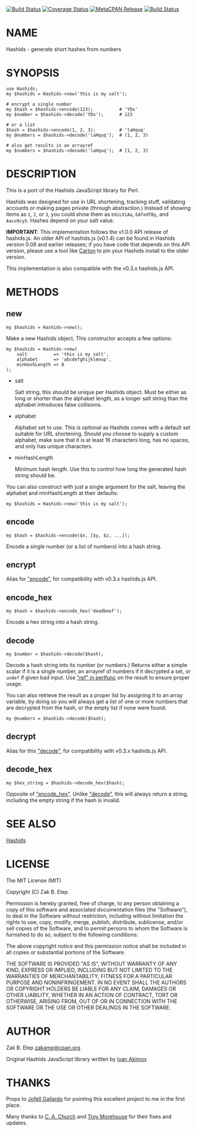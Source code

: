 [![Build Status](https://travis-ci.org/zakame/hashids.pm.svg?branch=master)](https://travis-ci.org/zakame/hashids.pm) [![Coverage Status](https://img.shields.io/coveralls/zakame/hashids.pm/master.svg?style=flat)](https://coveralls.io/r/zakame/hashids.pm?branch=master) [![MetaCPAN Release](https://badge.fury.io/pl/Hashids.svg)](https://metacpan.org/release/Hashids) [![Build Status](https://img.shields.io/appveyor/ci/zakame/hashids-pm/master.svg?logo=appveyor)](https://ci.appveyor.com/project/zakame/hashids-pm/branch/master)
# NAME

Hashids - generate short hashes from numbers

# SYNOPSIS

    use Hashids;
    my $hashids = Hashids->new('this is my salt');

    # encrypt a single number
    my $hash = $hashids->encode(123);          # 'YDx'
    my $number = $hashids->decode('YDx');      # 123

    # or a list
    $hash = $hashids->encode(1, 2, 3);         # 'laHquq'
    my @numbers = $hashids->decode('laHquq');  # (1, 2, 3)

    # also get results in an arrayref
    my $numbers = $hashids->decode('laHquq');  # [1, 2, 3]

# DESCRIPTION

This is a port of the Hashids JavaScript library for Perl.

Hashids was designed for use in URL shortening, tracking stuff,
validating accounts or making pages private (through abstraction.)
Instead of showing items as `1`, `2`, or `3`, you could show them as
`b9iLXiAa`, `EATedTBy`, and `Aaco9cy5`.  Hashes depend on your salt
value.

**IMPORTANT**: This implementation follows the v1.0.0 API release of
hashids.js.  An older API of hashids.js (v0.1.4) can be found in Hashids
version 0.08 and earlier releases; if you have code that depends on this
API version, please use a tool like [Carton](https://metacpan.org/pod/Carton) to pin your Hashids
install to the older version.

This implementation is also compatible with the v0.3.x hashids.js API.

# METHODS

## new

    my $hashids = Hashids->new();

Make a new Hashids object.  This constructor accepts a few options:

    my $hashids = Hashids->new(
        salt          => 'this is my salt',
        alphabet      => 'abcdefghijklmnop',
        minHashLength => 8
    );

- salt

    Salt string, this should be unique per Hashids object.  Must be either
    as long or shorter than the alphabet length, as a longer salt string
    than the alphabet introduces false collisions.

- alphabet

    Alphabet set to use.  This is optional as Hashids comes with a default
    set suitable for URL shortening.  Should you choose to supply a custom
    alphabet, make sure that it is at least 16 characters long, has no
    spaces, and only has unique characters.

- minHashLength

    Minimum hash length.  Use this to control how long the generated hash
    string should be.

You can also construct with just a single argument for the salt, leaving
the alphabet and minHashLength at their defaults:

    my $hashids = Hashids->new('this is my salt');

## encode

    my $hash = $hashids->encode($x, [$y, $z, ...]);

Encode a single number (or a list of numbers) into a hash string.

## encrypt

Alias for ["encode"](#encode), for compatibility with v0.3.x hashids.js API.

## encode\_hex

    my $hash = $hashids->encode_hex('deadbeef');

Encode a hex string into a hash string.

## decode

    my $number = $hashids->decode($hash);

Decode a hash string into its number (or numbers.)  Returns either a
simple scalar if it is a single number, an arrayref of numbers if it
decrypted a set, or `undef` if given bad input.  Use ["ref" in perlfunc](https://metacpan.org/pod/perlfunc#ref) on
the result to ensure proper usage.

You can also retrieve the result as a proper list by assigning it to an
array variable, by doing so you will always get a list of one or more
numbers that are decrypted from the hash, or the empty list if none were
found:

    my @numbers = $hashids->decode($hash);

## decrypt

Alias for this ["decode"](#decode), for compatibility with v0.3.x hashids.js API.

## decode\_hex

    my $hex_string = $hashids->decode_hex($hash);

Opposite of ["encode\_hex"](#encode_hex).  Unlike ["decode"](#decode), this will always return
a string, including the empty string if the hash is invalid.

# SEE ALSO

[Hashids](http://www.hashids.org)

# LICENSE

The MIT License (MIT)

Copyright (C) Zak B. Elep.

Permission is hereby granted, free of charge, to any person obtaining a
copy of this software and associated documentation files (the
"Software"), to deal in the Software without restriction, including
without limitation the rights to use, copy, modify, merge, publish,
distribute, sublicense, and/or sell copies of the Software, and to
permit persons to whom the Software is furnished to do so, subject to
the following conditions:

The above copyright notice and this permission notice shall be included
in all copies or substantial portions of the Software.

THE SOFTWARE IS PROVIDED "AS IS", WITHOUT WARRANTY OF ANY KIND, EXPRESS
OR IMPLIED, INCLUDING BUT NOT LIMITED TO THE WARRANTIES OF
MERCHANTABILITY, FITNESS FOR A PARTICULAR PURPOSE AND
NONINFRINGEMENT. IN NO EVENT SHALL THE AUTHORS OR COPYRIGHT HOLDERS BE
LIABLE FOR ANY CLAIM, DAMAGES OR OTHER LIABILITY, WHETHER IN AN ACTION
OF CONTRACT, TORT OR OTHERWISE, ARISING FROM, OUT OF OR IN CONNECTION
WITH THE SOFTWARE OR THE USE OR OTHER DEALINGS IN THE SOFTWARE.

# AUTHOR

Zak B. Elep <zakame@cpan.org>

Original Hashids JavaScript library written by [Ivan
Akimov](http://twitter.com/ivanakimov)

# THANKS

Props to [Jofell Gallardo](http://twitter.com/jofell) for pointing this
excellent project to me in the first place.

Many thanks to [C. A. Church](https://github.com/thisdroneeatspeople)
and [Troy Morehouse](https://github.com/tmorehouse) for their fixes and
updates.
